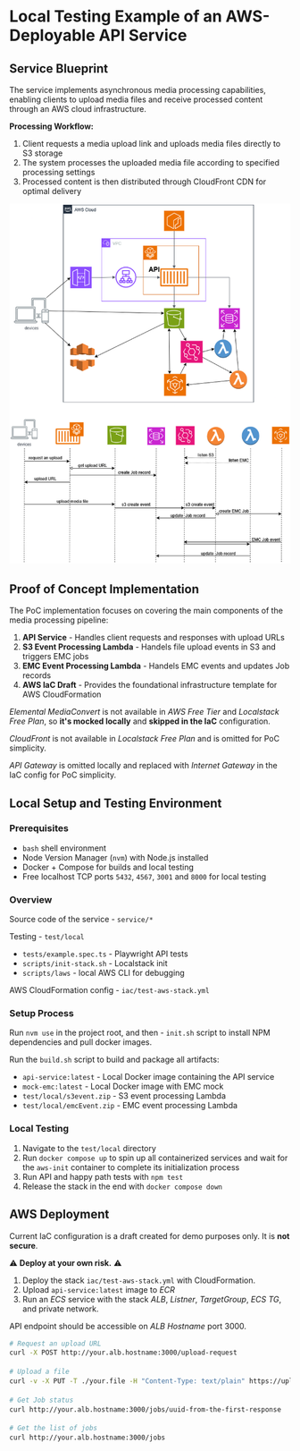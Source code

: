 # Local Testing Example of an AWS-Deployable API Service

## Service Blueprint

The service implements asynchronous media processing capabilities,
enabling clients to upload media files and receive processed content
through an AWS cloud infrastructure.

**Processing Workflow:**
1. Client requests a media upload link and uploads media files directly to S3 storage
2. The system processes the uploaded media file according to specified processing settings
3. Processed content is then distributed through CloudFront CDN for optimal delivery

![AWS Infra](./docs/AWS.png "AWS Infrastructure Diagram")

## Proof of Concept Implementation

The PoC implementation focuses on covering the main components
of the media processing pipeline:

1. **API Service** - Handles client requests and responses with upload URLs
2. **S3 Event Processing Lambda** - Handels file upload events in S3 and triggers EMC jobs
3. **EMC Event Processing Lambda** - Handels EMC events and updates Job records
4. **AWS IaC Draft** - Provides the foundational infrastructure template for AWS CloudFormation

*Elemental MediaConvert* is not available in *AWS Free Tier* and *Localstack Free Plan*,
so **it's mocked locally** and **skipped in the IaC** configuration.

*CloudFront* is not available in *Localstack Free Plan* and is omitted for PoC simplicity.

*API Gateway* is omitted locally and replaced with *Internet Gateway*
in the IaC config for PoC simplicity.

## Local Setup and Testing Environment

### Prerequisites
- `bash` shell environment
- Node Version Manager (`nvm`) with Node.js installed
- Docker + Compose for builds and local testing
- Free localhost TCP ports `5432`, `4567`, `3001` and `8000` for local testing

### Overview

Source code of the service - `service/*`

Testing - `test/local` 
- `tests/example.spec.ts` - Playwright API tests
- `scripts/init-stack.sh` - Localstack init
- `scripts/laws` - local AWS CLI for debugging

AWS CloudFormation config - `iac/test-aws-stack.yml`

### Setup Process

Run `nvm use` in the project root, and then - `init.sh` script
to install NPM dependencies and pull docker images.

Run the `build.sh` script to build and package all artifacts:
- `api-service:latest` - Local Docker image containing the API service
- `mock-emc:latest` - Local Docker image with EMC mock
- `test/local/s3event.zip` - S3 event processing Lambda
- `test/local/emcEvent.zip` - EMC event processing Lambda

### Local Testing

1. Navigate to the `test/local` directory
2. Run `docker compose up` to spin up all containerized services and wait for the `aws-init` container to complete its initialization process
3. Run API and happy path tests with `npm test`
4. Release the stack in the end with `docker compose down`

## AWS Deployment

️Current IaC configuration is a draft created for demo purposes only.
It is **not secure**. 

⚠️ **Deploy at your own risk.** ⚠️ 

1. Deploy the stack `iac/test-aws-stack.yml` with CloudFormation.
2. Upload `api-service:latest` image to *ECR*
3. Run an *ECS* service with the stack *ALB*, *Listner*, *TargetGroup*, *ECS TG*, and private network.

API endpoint should be accessible on *ALB Hostname* port 3000.

```bash
# Request an upload URL
curl -X POST http://your.alb.hostname:3000/upload-request

# Upload a file
curl -v -X PUT -T ./your.file -H "Content-Type: text/plain" https://upload_url.from/the/first/response

# Get Job status
curl http://your.alb.hostname:3000/jobs/uuid-from-the-first-response

# Get the list of jobs
curl http://your.alb.hostname:3000/jobs
```
